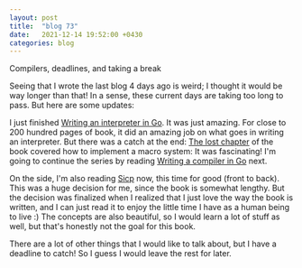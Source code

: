 ```yaml
---
layout: post
title:  "blog 73"
date:   2021-12-14 19:52:00 +0430
categories: blog
---
```


Compilers, deadlines, and taking a break

Seeing that I wrote the last blog 4 days ago is weird; I thought it would be way longer than that! In a sense, these current days are taking too long to pass. But here are some updates:

I just finished [Writing an interpreter in Go](https://interpreterbook.com).
It was just amazing. For close to 200 hundred pages of book, it did an amazing job on what goes in writing an interpreter. But there was a catch at the end: [The lost chapter](https://interpreterbook.com/lost/) of the book covered how to implement a macro system: It was fascinating! I'm going to continue the series by reading [Writing a compiler in Go](https://compilerbook.com) next.

On the side, I'm also reading [Sicp](https://mitpress.mit.edu/sites/default/files/sicp/full-text/book/book.html) now, this time for good (front to back). This was a huge decision for me, since the book is somewhat lengthy. But the decision was finalized when I realized that I just love the way the book is written, and I can just read it to enjoy the little time I have as a human being to live :) The concepts are also beautiful, so I would learn a lot of stuff as well, but that's honestly not the goal for this book.

There are a lot of other things that I would like to talk about, but I have a deadline to catch! So I guess I would leave the rest for later.

